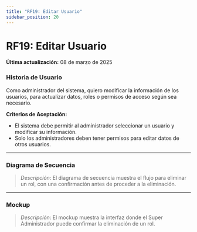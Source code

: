 ```yaml
---
title: "RF19: Editar Usuario" 
sidebar_position: 20
---
```


# RF19: Editar Usuario

**Última actualización:** 08 de marzo de 2025

### Historia de Usuario
Como administrador del sistema, quiero modificar la información de los usuarios, para actualizar datos, roles o permisos de acceso según sea necesario.

  **Criterios de Aceptación:**
  - El sistema debe permitir al administrador seleccionar un usuario y modificar su información.
  - Solo los administradores deben tener permisos para editar datos de otros usuarios.

---

### Diagrama de Secuencia

> *Descripción*: El diagrama de secuencia muestra el flujo para eliminar un rol, con una confirmación antes de proceder a la eliminación.

---

### Mockup

> *Descripción*: El mockup muestra la interfaz donde el Super Administrador puede confirmar la eliminación de un rol.
